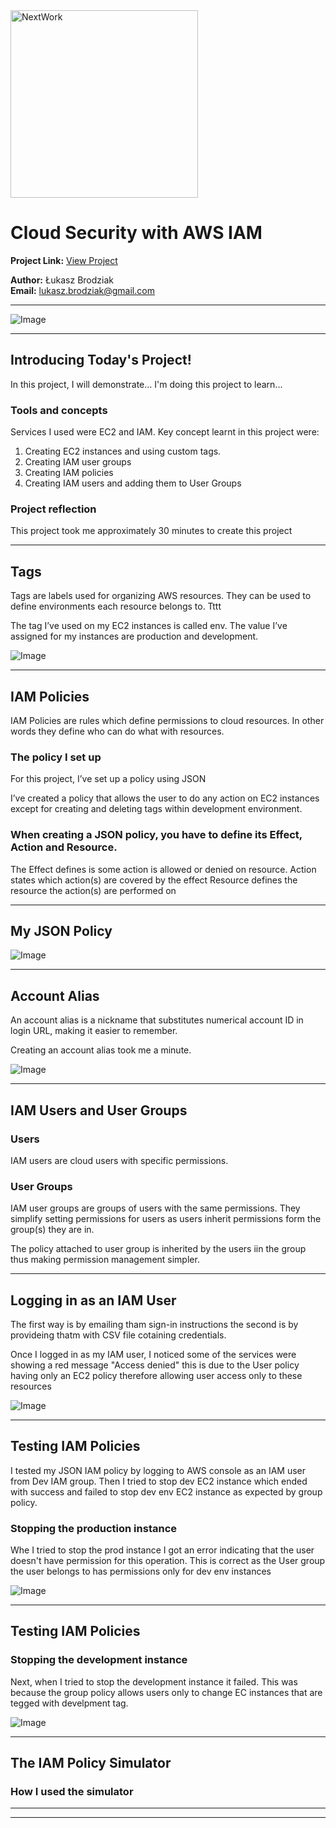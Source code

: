 <img src="https://cdn.prod.website-files.com/677c400686e724409a5a7409/6790ad949cf622dc8dcd9fe4_nextwork-logo-leather.svg" alt="NextWork" width="300" />

# Cloud Security with AWS IAM

**Project Link:** [View Project](http://learn.nextwork.org/projects/aws-security-iam)

**Author:** Łukasz Brodziak  
**Email:** lukasz.brodziak@gmail.com

---

![Image](http://learn.nextwork.org/surprised_maroon_fierce_chinese_gooseberry/uploads/aws-security-iam_1c864649)

---

## Introducing Today's Project!

In this project, I will demonstrate... I'm doing this project to learn...

### Tools and concepts

Services I used were EC2 and IAM.
Key concept learnt in this project were:
1. Creating EC2 instances and using custom tags.
2. Creating IAM user groups
3. Creating IAM policies
4. Creating IAM users and adding them to User Groups

### Project reflection

This project took me approximately 30 minutes to create this project

---

## Tags

Tags are labels used for organizing AWS resources. They can be used to define environments each resource belongs to. Tttt

The tag I’ve used on my EC2 instances is called env. The value I’ve assigned for my instances are production and development.

![Image](http://learn.nextwork.org/surprised_maroon_fierce_chinese_gooseberry/uploads/aws-security-iam_2e0e5a5d)

---

## IAM Policies

IAM Policies are rules which define permissions to cloud resources. In other words they define who can do what with resources.

### The policy I set up

For this project, I’ve set up a policy using JSON

I’ve created a policy that allows the user to do any action on EC2 instances except for creating and deleting tags within development environment.

### When creating a JSON policy, you have to define its Effect, Action and Resource.

The Effect defines is some action is allowed or denied on resource.
Action states which action(s) are covered by the effect
Resource defines the resource the action(s) are performed on

---

## My JSON Policy

![Image](http://learn.nextwork.org/surprised_maroon_fierce_chinese_gooseberry/uploads/aws-security-iam_1c864649)

---

## Account Alias

An account alias is a nickname that substitutes numerical account ID in login URL, making it easier to remember.

Creating an account alias took me a minute.

![Image](http://learn.nextwork.org/surprised_maroon_fierce_chinese_gooseberry/uploads/aws-security-iam_0eb4439b)

---

## IAM Users and User Groups

### Users

IAM users are cloud users with specific permissions.

### User Groups

IAM user groups are groups of users with the same permissions. They simplify setting permissions for users as users inherit permissions form the group(s) they are in.

The policy attached to user group is inherited by the users iin the group thus making permission management simpler.

---

## Logging in as an IAM User

The first way is by emailing tham sign-in instructions the second is by provideing thatm with CSV file cotaining credentials.

Once I logged in as my IAM user, I noticed some of the services were showing a red message "Access denied" this is due to the User policy having only an EC2 policy therefore allowing user access only to these resources

![Image](http://learn.nextwork.org/surprised_maroon_fierce_chinese_gooseberry/uploads/aws-security-iam_6f2ab446)

---

## Testing IAM Policies

I tested my JSON IAM policy by logging to AWS console as an IAM user from Dev IAM group. Then I tried to stop dev EC2 instance which ended with success and failed to stop dev env EC2 instance as expected by group policy.

### Stopping the production instance

Whe I tried to stop the prod instance I got an error indicating that the user doesn't have permission for this operation. This is correct as the User group the user belongs to has permissions only for dev env instances

![Image](http://learn.nextwork.org/surprised_maroon_fierce_chinese_gooseberry/uploads/aws-security-iam_0e7a9d6a)

---

## Testing IAM Policies

### Stopping the development instance

Next, when I tried to stop the development instance it failed. This was because the group policy allows users only to change EC instances that are tegged with develpment tag.

![Image](http://learn.nextwork.org/surprised_maroon_fierce_chinese_gooseberry/uploads/aws-security-iam_1811801c)

---

## The IAM Policy Simulator

### How I used the simulator

---

---
